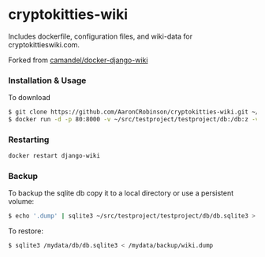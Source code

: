 # cryptokitties-wiki

Includes dockerfile, configuration files, and wiki-data for cryptokittieswiki.com. 

Forked from [camandel/docker-django-wiki](https://github.com/camandel/docker-django-wiki)

### Installation & Usage
To download
```sh
$ git clone https://github.com/AaronCRobinson/cryptokitties-wiki.git ~/src
$ docker run -d -p 80:8000 -v ~/src/testproject/testproject/db:/db:z -v ~/src/testproject/testproject/templates:/templates:z -v ~/src/testproject/testproject/settings:/settings:z --name=django-wiki camandel/django-wiki
```

### Restarting
```sh
docker restart django-wiki
```

### Backup
To backup the sqlite db copy it to a local directory or use a persistent volume:
```sh
$ echo '.dump' | sqlite3 ~/src/testproject/testproject/db/db.sqlite3 > ~/wiki.dump
```
To restore:
```sh
$ sqlite3 /mydata/db/db.sqlite3 < /mydata/backup/wiki.dump
```
